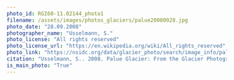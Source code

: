 ```yaml
---
photo_id: RGI60-11.02144_photo1
filename: /assets/images/photos_glaciers/palue20080928.jpg
photo_date: "28.09.2008"
photographer_name: "Usselmann, S."
photo_license: "All rights reserved"
photo_license_url: "https://en.wikipedia.org/wiki/All_rights_reserved"
photo_link: "https://nsidc.org/data/glacier_photo/search/image_info/palue20080928"
citation: "Usselmann, S.. 2008. Palue Glacier: From the Glacier Photograph Collection. Boulder, Colorado USA: National Snow and Ice Data Center. Digital media."
is_main_photo: "True"
---
```

